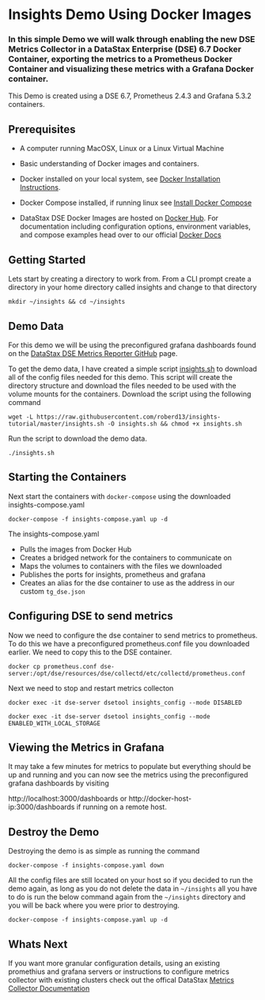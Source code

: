 # Insights Demo Using Docker Images

### In this simple Demo we will walk through enabling the new DSE Metrics Collector in a DataStax Enterprise (DSE) 6.7 Docker Container, exporting the metrics to a Prometheus Docker Container and visualizing these metrics with a Grafana Docker container.

This Demo is created using a DSE 6.7, Prometheus 2.4.3 and Grafana 5.3.2 containers.

## Prerequisites

* A computer running MacOSX, Linux or a Linux Virtual Machine

* Basic understanding of Docker images and containers. 

* Docker installed on your local system, see [Docker Installation Instructions](https://docs.docker.com/engine/installation/). 

* Docker Compose installed, if running linux see [Install Docker Compose](https://docs.docker.com/compose/install)

* DataStax DSE Docker Images are hosted on [Docker Hub](https://hub.docker.com/r/datastax/dse-server/). For documentation including configuration options, environment variables, and compose examples head over to our official [Docker Docs](https://docs.datastax.com/en/docker/doc/index.html?utm_campaign=Docker_Cus_2019&utm_medium=web&utm_source=docker&utm_term=&utm_content=Web_DocsDocker)

## Getting Started

Lets start by creating a directory to work from.  From a CLI prompt create a directory in your home directory called insights and change to that directory


```
mkdir ~/insights && cd ~/insights
```

## Demo Data

For this demo we will be using the preconfigured grafana dashboards found on the [DataStax DSE Metrics Reporter GitHub](https://github.com/datastax/dse-metric-reporter-dashboards) page.

To get the demo data, I have created a simple script [insights.sh](https://github.com/roberd13/insights-tutorial/blob/master/insights.sh) to download all of the config files needed for this demo. This script will create the directory structure and download the files needed to be used with the volume mounts for the containers. 
Download the script using the following command 

```
wget -L https://raw.githubusercontent.com/roberd13/insights-tutorial/master/insights.sh -O insights.sh && chmod +x insights.sh
```

Run the script to download the demo data.

```
./insights.sh
```

## Starting the Containers

Next start the containers with `docker-compose` using the downloaded insights-compose.yaml 

```
docker-compose -f insights-compose.yaml up -d 
```

The insights-compose.yaml 
* Pulls the images from Docker Hub
* Creates a bridged network for the containers to communicate on
* Maps the volumes to containers with the files we downloaded
* Publishes the ports for insights, prometheus and grafana
* Creates an alias for the dse container to use as the address in our custom `tg_dse.json` 

## Configuring DSE to send metrics

Now we need to configure the dse container to send metrics to prometheus. To do this we have a preconfigured prometheus.conf file you downloaded earlier.  We need to copy this to the DSE container.

```
docker cp prometheus.conf dse-server:/opt/dse/resources/dse/collectd/etc/collectd/prometheus.conf
```

Next we need to stop and restart metrics collecton

```
docker exec -it dse-server dsetool insights_config --mode DISABLED
```

```
docker exec -it dse-server dsetool insights_config --mode ENABLED_WITH_LOCAL_STORAGE
```

## Viewing the Metrics in Grafana

It may take a few minutes for metrics to populate but everything should be up and running and you can now see the metrics using the preconfigured grafana dashboards by visiting 

http://localhost:3000/dashboards or http://docker-host-ip:3000/dashboards if running on a remote host.

## Destroy the Demo

Destroying the demo is as simple as running the command 

```
docker-compose -f insights-compose.yaml down
```

All the config files are still located on your host so if you decided to run the demo again, as long as you do not delete the data in `~/insights` all you have to do is run the below command again from the `~/insights` directory and you will be back where you were prior to destroying.

```
docker-compose -f insights-compose.yaml up -d 
```

## Whats Next

If you want more granular configuration details, using an existing promethius and grafana servers or instructions to configure metrics collector with existing clusters check out the offical DataStax [Metrics Collector Documentation](https://docs.datastax.com/en/dse/6.7/dse-dev/datastax_enterprise/tools/metricsCollector/mcIntroduction.html)
